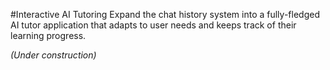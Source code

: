 #Interactive AI Tutoring
Expand the chat history system into a fully-fledged AI tutor application that adapts to user needs and keeps track of their learning progress.

*(Under construction)*
